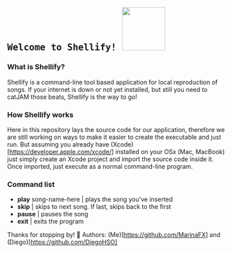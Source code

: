 


## <samp> Welcome to Shellify! <img src="https://media.giphy.com/media/jpbnoe3UIa8TU8LM13/giphy.gif" width="100px"/></samp>


### What is Shellify? 
Shellify is a command-line tool based application for local reproduction of songs. If your internet is down or not yet installed, but still you need to catJAM those beats, Shellify is the way to go! 

###  How Shellify works
Here in this repository lays the source code for our application, therefore we are still working on ways to make it easier to create the executable and just run. But assuming you already have (Xcode)[https://developer.apple.com/xcode/] installed on your OSx (Mac, MacBook) just simply create an Xcode project and import the source code inside it. Once imported, just execute as a normal command-line program. 

### Command list
- **play** song-name-here | plays the song you've inserted
- **skip** | skips to next song. If last, skips back to the first
- **pause** | pauses the song
- **exit** | exits the program 

Thanks for stopping by! 🥳
Authors: (Me)[https://github.com/MarinaFX] and (Diego)[https://github.com/DiegoHSO]